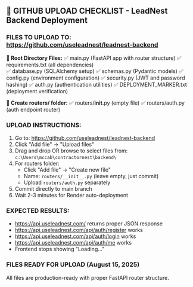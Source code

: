 ## 🚀 GITHUB UPLOAD CHECKLIST - LeadNest Backend Deployment

### FILES TO UPLOAD TO: https://github.com/useleadnest/leadnest-backend

**📁 Root Directory Files:**
✅ main.py (FastAPI app with router structure)
✅ requirements.txt (all dependencies)  
✅ database.py (SQLAlchemy setup)
✅ schemas.py (Pydantic models)
✅ config.py (environment configuration)
✅ security.py (JWT and password hashing)
✅ auth.py (authentication utilities)
✅ DEPLOYMENT_MARKER.txt (deployment verification)

**📁 Create routers/ folder:**
✅ routers/__init__.py (empty file)
✅ routers/auth.py (auth endpoint router)

### UPLOAD INSTRUCTIONS:

1. Go to: https://github.com/useleadnest/leadnest-backend
2. Click "Add file" → "Upload files" 
3. Drag and drop OR browse to select files from:
   `c:\Users\mccab\contractornest\backend\`
4. For routers folder:
   - Click "Add file" → "Create new file"
   - Name: `routers/__init__.py` (leave empty, just commit)
   - Upload `routers/auth.py` separately
5. Commit directly to main branch
6. Wait 2-3 minutes for Render auto-deployment

### EXPECTED RESULTS:
- https://api.useleadnest.com/ returns proper JSON response
- https://api.useleadnest.com/api/auth/register works
- https://api.useleadnest.com/api/auth/login works  
- https://api.useleadnest.com/api/auth/me works
- Frontend stops showing "Loading..."

### FILES READY FOR UPLOAD (August 15, 2025)
All files are production-ready with proper FastAPI router structure.
